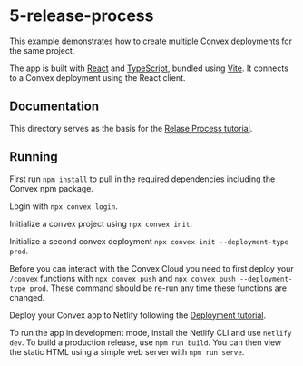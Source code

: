 # 5-release-process

This example demonstrates how to create multiple Convex deployments for the same
project.

The app is built with [React](https://reactjs.org/) and
[TypeScript](https://www.typescriptlang.org/), bundled using
[Vite](https://vitejs.dev/). It connects to a Convex deployment using the React
client.

## Documentation

This directory serves as the basis for the
[Relase Process tutorial](https://docs.convex.dev/getting-started/deployment/release-process).

## Running

First run `npm install` to pull in the required dependencies including the
Convex npm package.

Login with `npx convex login`.

Initialize a convex project using `npx convex init`.

Initialize a second convex deployment `npx convex init --deployment-type prod`.

Before you can interact with the Convex Cloud you need to first deploy your
`/convex` functions with `npx convex push` and
`npx convex push --deployment-type prod`. These command should be re-run any
time these functions are changed.

Deploy your Convex app to Netlify following the
[Deployment tutorial](https://docs.convex.dev/getting-started/deployment/hosting).

To run the app in development mode, install the Netlify CLI and use
`netlify dev`. To build a production release, use `npm run build`. You can then
view the static HTML using a simple web server with `npm run serve`.
